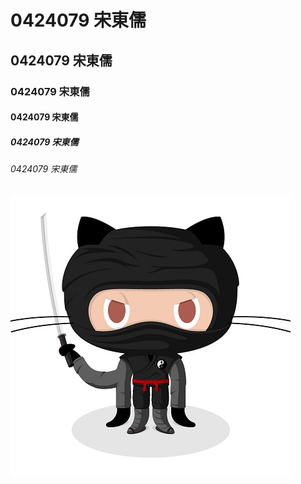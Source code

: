 # 0424079 宋東儒
## 0424079 宋東儒
### 0424079 宋東儒
#### 0424079 宋東儒
##### 0424079 宋東儒
###### 0424079 宋東儒
![GITHUB](4.jpg)
